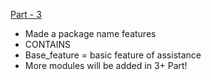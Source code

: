 [Part - 3](https://www.codesempai.ml/2021/10/jarvis-from-basic-to-advance-part-3.html)

- Made a package name features
- CONTAINS 
- Base_feature = basic feature of assistance
- More modules will be added in 3+ Part!
